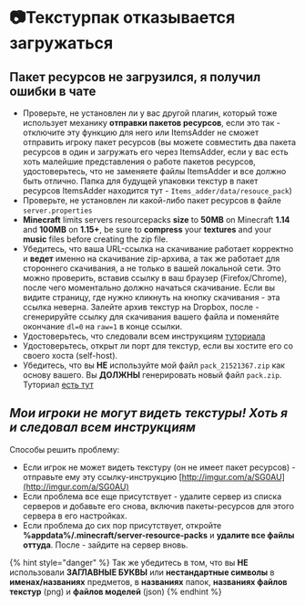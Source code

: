 # 📷Текстурпак отказывается загружаться

## Пакет ресурсов не загрузился, я получил ошибки в чате <a id="resourcepack-not-loading-i-get-an-error-in-chat"></a>

* Проверьте, не установлен ли у вас другой плагин, который тоже использует механику **отправки пакетов ресурсов**, если это так - отключите эту функцию для него или ItemsAdder не сможет отправить игроку пакет ресурсов \(вы можете совместить два пакета ресурсов в один и загружать его через ItemsAdder, если у вас есть хоть малейшие представления о работе пакетов ресурсов, удостоверьтесь, что не заменяете файлы ItemsAdder и все должно быть отлично. Папка для будущей упаковки текстур в пакет ресурсов ItemsAdder находится тут - `Items_adder/data/resouce_pack`\)
* Проверьте, не установлен ли какой-либо пакет ресурсов в файле `server.properties`
* **Minecraft** limits servers resourcepacks **size** to **50MB** on Minecraft **1.14** and **100MB** on **1.15+**, be sure to **compress** your **textures** and your **music** files before creating the zip file.
* Убедитесь, что ваша URL-ссылка на скачивание работает корректно и **ведет** именно на скачивание zip-архива, а так же работает для стороннего скачивания, а не только в вашей локальной сети. Это можно проверить, вставив ссылку в ваш браузер \(Firefox/Chrome\), после чего моментально должно начаться скачивание. Если вы видите страницу, где нужно кликнуть на кнопку скачивания - эта ссылка неверна. Залейте архив текстур на Dropbox, после - сгенерируйте ссылку для скачивания вашего файла и поменяйте окончание `dl=0` на `raw=1` в конце ссылки.
* Удостоверьтесь, что следовали всем инструкциям [туториала ](../plugin-usage/resourcepack-hosting/)
* Удостоверьтесь, открыт ли порт для текстур, если вы хостите его со своего хоста \(self-host\).
* Убедитесь, что вы **НЕ** используйте мой файл `pack_21521367.zip` как основу вашего.  Вы **ДОЛЖНЫ** генерировать новый файл `pack.zip`. Туториал [есть тут](../plugin-usage/resourcepack-hosting/resourcepack-self-hosting.md)

## _Мои игроки не могут видеть текстуры! Хоть я и следовал всем инструкциям_ <a id="my-players-cant-see-textures-but-ive-followed-the-whole-tutorial"></a>

Способы решить проблему:

* Если игрок не может видеть текстуру \(он не имеет пакет ресурсов\) - отправьте ему эту ссылку-инструкцию [http://imgur.com/a/SG0AU](http://imgur.com/a/SG0AU)​
* Если проблема все еще присутствует - удалите сервер из списка серверов и добавьте его снова, включив пакеты-ресурсов для этого сервера в его настройках.
* Если проблема до сих пор присутствует, откройте **%appdata%/.minecraft/server-resource-packs** и **удалите все файлы оттуда**. После - зайдите на сервер вновь.

{% hint style="danger" %}
Так же убедитесь в том, что вы **НЕ** использовали **ЗАГЛАВНЫЕ БУКВЫ** или **нестандартные символы** в **именах/названиях** предметов, в **названиях** папок, **названиях файлов текстур** \(png\) и **файлов моделей** \(json\)
{% endhint %}

